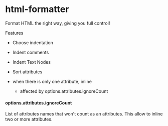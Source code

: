 # html-formatter

Format HTML the right way, giving you full control!

Features

* Choose indentation
* Indent comments
* Indent Text Nodes
* Sort attributes

* when there is only one attribute, inline
  * affected by options.attributes.ignoreCount



#### options.attributes.ignoreCount

List of attributes names that won't count as an attributes.
This allow to inline two or more attributes.
